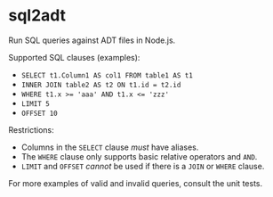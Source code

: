 # sql2adt
Run SQL queries against ADT files in Node.js.


Supported SQL clauses (examples):
- `SELECT t1.Column1 AS col1 FROM table1 AS t1`
- `INNER JOIN table2 AS t2 ON t1.id = t2.id`
- `WHERE t1.x >= 'aaa' AND t1.x <= 'zzz'`
- `LIMIT 5`
- `OFFSET 10`


Restrictions:
- Columns in the `SELECT` clause *must* have aliases.
- The `WHERE` clause only supports basic relative operators and `AND`.
- `LIMIT` and `OFFSET` *cannot* be used if there is a `JOIN` or `WHERE` clause.


For more examples of valid and invalid queries, consult the unit tests.
